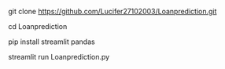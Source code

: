 git clone https://github.com/Lucifer27102003/Loanprediction.git

cd Loanprediction

pip install streamlit pandas

streamlit run Loanprediction.py
